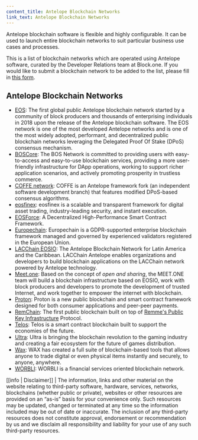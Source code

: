 ```yaml
---
content_title: Antelope Blockchain Networks
link_text: Antelope Blockchain Networks
---
```


Antelope blockchain software is flexible and highly configurable. It can be used to launch entire blockchain networks to suit particular business use cases and processes. 

This is a list of blockchain networks which are operated using Antelope software, curated by the Developer Relations team at Block.one. If you would like to submit a blockchain network to be added to the list, please fill in [this form](https://blockone.typeform.com/to/ZsBWsL).

## Antelope Blockchain Networks
* [EOS](https://t.me/EOSproject): The first global public Antelope blockchain network started by a community of block producers and thousands of enterprising individuals in 2018 upon the release of the Antelope blockchain software. The EOS network is one of the most developed Antelope networks and is one of the most widely adopted, performant, and decentralized public blockchain networks leveraging the Delegated Proof Of Stake (DPoS) consensus mechanism.
* [BOSCore](https://boscore.io/): The BOS Network is committed to providing users with easy-to-access and easy-to-use blockchain services, providing a more user-friendly infrastructure for DApp operations, working to support richer application scenarios, and actively promoting
prosperity in trustless commerce.
* [COFFE network](https://coffe.io/): COFFE is an Antelope framework fork (an independent software development branch) that features modified DPoS-based consensus algorithms.
* [eosfinex](https://www.eosfinex.com/): eosfinex is a scalable and transparent framework for digital asset trading, industry-leading security, and instant execution.
* [EOSForce](https://eosforce.io/index/en): A Decentralized High-Performance Smart Contract Framework.
* [Europechain](https://europechain.io/): Europechain is a GDPR-supported enterprise blockchain framework managed and governed by experienced validators registered in the European Union.
* [LACChain EOSIO](https://eosio.lacchain.net/en/): The Antelope Blockchain Network for Latin America and the Caribbean. LACChain Antelope enables organizations and developers to build blockchain applications on the LACChain network powered by Antelope technology.
* [Meet.one](https://meet.one/): Based on the concept of *open and sharing*, the MEET.ONE team will build a blockchain infrastructure based on EOSIO, work with block producers and developers to promote the development of trusted Internet, and work together to empower the internet with blockchain.
* [Proton](https://www.protonchain.com/): Proton is a new public blockchain and smart contract framework designed for both consumer applications and peer-peer payments.
* [RemChain](https://remme.io/protocol-pkid/remchain): The first public blockchain built on top of [Remme's Public Key Infrastructure](https://remme.io/protocol-pkid) Protocol.
* [Telos](https://www.telos.net/): Telos is a smart contract blockchain built to support the economies of the future.
* [Ultra](https://ultra.io/): Ultra is bringing the blockchain revolution to the gaming industry and creating a fair ecosystem for the future of games distribution.
* [Wax](https://wax.io/): WAX has created a full suite of blockchain-based tools that allows anyone to trade digital or even physical items instantly and securely, to anyone, anywhere.
* [WORBLI](https://worbli.io/): WORBLI is a financial services oriented blockchain network.

[[info | Disclaimer]]
| The information, links and other material on the website relating to third-party software, hardware, services, networks, blockchains (whether public or private), websites or other resources are provided on an “as-is” basis for your convenience only. Such resources may be updated, changed or terminated at any time so the information included may be out of date or inaccurate. The inclusion of any third-party resources does not constitute approval, endorsement or recommendation by us and we disclaim all responsibility and liability for your use of any such third-party resources.
